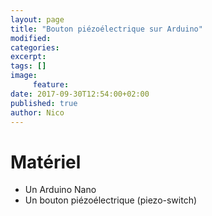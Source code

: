 ```yaml
---
layout: page
title: "Bouton piézoélectrique sur Arduino"
modified:
categories:
excerpt:
tags: []
image:
     feature:
date: 2017-09-30T12:54:00+02:00
published: true
author: Nico
---
```



# Matériel

- Un Arduino Nano
- Un bouton piézoélectrique (piezo-switch)

